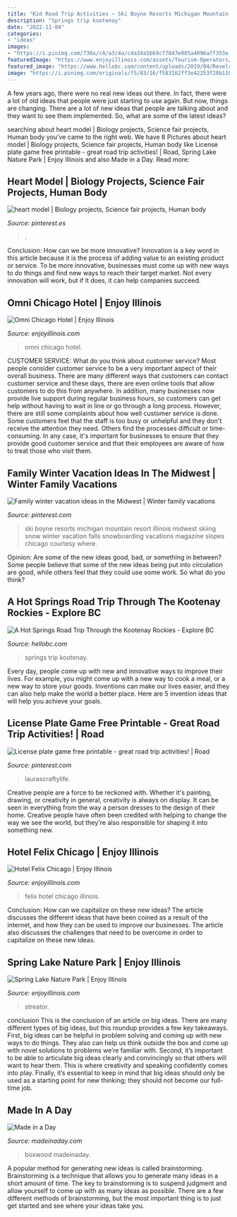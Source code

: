 ```yaml
---
title: "Kid Road Trip Activities ~ Ski Boyne Resorts Michigan Mountain Resort Illinois Midwest Skiing Snow Winter Vacation Falls Snowboarding Vacations Magazine Slopes Chicago Courtesy Where"
description: "Springs trip kootenay"
date: "2022-11-04"
categories:
- "ideas"
images:
- "https://i.pinimg.com/736x/c4/a3/4a/c4a34a5b69c77847e085a4096aff353e.jpg"
featuredImage: "https://www.enjoyillinois.com/assets/Tourism-Operators/images/itims/_resampled/ScaleWidthWzEyMDBd/24927_entrance--v799109.jpg"
featured_image: "https://www.hellobc.com/content/uploads/2019/04/Revelstoke_HotSprings_Halycon_Bruno-Long-12-1024x680.jpg"
image: "https://i.pinimg.com/originals/f5/83/16/f583162ff3e42253f28b110209820b12.jpg"
---
```



A few years ago, there were no real new ideas out there. In fact, there were a lot of old ideas that people were just starting to use again. But now, things are changing. There are a lot of new ideas that people are talking about and they want to see them implemented. So, what are some of the latest ideas?

	

		
searching about heart model | Biology projects, Science fair projects, Human body you've came to the right web. We have 8 Pictures about heart model | Biology projects, Science fair projects, Human body like License plate game free printable - great road trip activities! | Road, Spring Lake Nature Park | Enjoy Illinois and also Made in a Day. Read more:
		
    
## Heart Model | Biology Projects, Science Fair Projects, Human Body

<img loading=lazy src="https://i.pinimg.com/originals/f5/83/16/f583162ff3e42253f28b110209820b12.jpg" onerror="this.onerror=null;this.src='https://tse2.mm.bing.net/th?id=OIP.cEw97c70_Qf9WDmJCK58JAHaOS&amp;pid=15.1';" alt="heart model | Biology projects, Science fair projects, Human body">

_Source: pinterest.es_

>. 

	

Conclusion: How can we be more innovative?
Innovation is a key word in this article because it is the process of adding value to an existing product or service. To be more innovative, businesses must come up with new ways to do things and find new ways to reach their target market. Not every innovation will work, but if it does, it can help companies succeed.

    
## Omni Chicago Hotel | Enjoy Illinois

<img loading=lazy src="https://www.enjoyillinois.com/assets/Tourism-Operators/images/itims/_resampled/ScaleWidthWzEyMDBd/24927_entrance--v799109.jpg" onerror="this.onerror=null;this.src='https://tse1.mm.bing.net/th?id=OIP.A715Oz5Jf8WM_mZgGCYNqQHaE8&amp;pid=15.1';" alt="Omni Chicago Hotel | Enjoy Illinois">

_Source: enjoyillinois.com_

>omni chicago hotel. 

	

CUSTOMER SERVICE: What do you think about customer service?
Most people consider customer service to be a very important aspect of their overall business. There are many different ways that customers can contact customer service and these days, there are even online tools that allow customers to do this from anywhere. In addition, many businesses now provide live support during regular business hours, so customers can get help without having to wait in line or go through a long process.
However, there are still some complaints about how well customer service is done. Some customers feel that the staff is too busy or unhelpful and they don't receive the attention they need. Others find the processes difficult or time-consuming. In any case, it's important for businesses to ensure that they provide good customer service and that their employees are aware of how to treat those who visit them.

    
## Family Winter Vacation Ideas In The Midwest | Winter Family Vacations

<img loading=lazy src="https://i.pinimg.com/736x/c8/3c/4b/c83c4b1e94670f9c4ed469831bc2c907--best-ski-resorts-top-of-the-mountain.jpg" onerror="this.onerror=null;this.src='https://tse2.mm.bing.net/th?id=OIP.LnHkm5Rqhe0kR0lCO_wUlwHaFi&amp;pid=15.1';" alt="Family winter vacation ideas in the Midwest | Winter family vacations">

_Source: pinterest.com_

>ski boyne resorts michigan mountain resort illinois midwest skiing snow winter vacation falls snowboarding vacations magazine slopes chicago courtesy where. 

	

Opinion: Are some of the new ideas good, bad, or something in between?
Some people believe that some of the new ideas being put into circulation are good, while others feel that they could use some work. So what do you think?

    
## A Hot Springs Road Trip Through The Kootenay Rockies - Explore BC

<img loading=lazy src="https://www.hellobc.com/content/uploads/2019/04/Revelstoke_HotSprings_Halycon_Bruno-Long-12-1024x680.jpg" onerror="this.onerror=null;this.src='https://tse4.mm.bing.net/th?id=OIP.DBmA9obOeQ3urZfwnZaJUgHaE6&amp;pid=15.1';" alt="A Hot Springs Road Trip Through the Kootenay Rockies - Explore BC">

_Source: hellobc.com_

>springs trip kootenay. 

	

Every day, people come up with new and innovative ways to improve their lives. For example, you might come up with a new way to cook a meal, or a new way to store your goods. Inventions can make our lives easier, and they can also help make the world a better place. Here are 5 invention ideas that will help you achieve your goals.

    
## License Plate Game Free Printable - Great Road Trip Activities! | Road

<img loading=lazy src="https://i.pinimg.com/736x/c4/a3/4a/c4a34a5b69c77847e085a4096aff353e.jpg" onerror="this.onerror=null;this.src='https://tse4.mm.bing.net/th?id=OIP.SMP-swSjrFPPfyLzPC2XygHaLH&amp;pid=15.1';" alt="License plate game free printable - great road trip activities! | Road">

_Source: pinterest.com_

>laurascraftylife. 

	

Creative people are a force to be reckoned with. Whether it's painting, drawing, or creativity in general, creativity is always on display. It can be seen in everything from the way a person dresses to the design of their home. Creative people have often been credited with helping to change the way we see the world, but they're also responsible for shaping it into something new.

    
## Hotel Felix Chicago | Enjoy Illinois

<img loading=lazy src="https://www.enjoyillinois.com/assets/Tourism-Operators/images/itims/_resampled/ScaleWidthWzEyMDBd/25211_HF_Exterior2.jpg" onerror="this.onerror=null;this.src='https://tse1.mm.bing.net/th?id=OIP.utZezQl-yFAUAPto8CVXpQHaFj&amp;pid=15.1';" alt="Hotel Felix Chicago | Enjoy Illinois">

_Source: enjoyillinois.com_

>felix hotel chicago illinois. 

	

Conclusion: How can we capitalize on these new ideas?
The article discusses the different ideas that have been coined as a result of the internet, and how they can be used to improve our businesses. The article also discusses the challenges that need to be overcome in order to capitalize on these new ideas.

    
## Spring Lake Nature Park | Enjoy Illinois

<img loading=lazy src="https://www.enjoyillinois.com/assets/Tourism-Operators/images/_resampled/ScaleWidthWzEyMDBd/header-.jpg" onerror="this.onerror=null;this.src='https://tse2.mm.bing.net/th?id=OIP.4HBfcR5B-X07-57mCRd6nQHaE9&amp;pid=15.1';" alt="Spring Lake Nature Park | Enjoy Illinois">

_Source: enjoyillinois.com_

>streator. 

	

conclusion
This is the conclusion of an article on big ideas. 
There are many different types of big ideas, but this roundup provides a few key takeaways. First, big ideas can be helpful in problem solving and coming up with new ways to do things. They also can help us think outside the box and come up with novel solutions to problems we’re familiar with. 
 Second, it’s important to be able to articulate big ideas clearly and convincingly so that others will want to hear them. This is where creativity and speaking confidently comes into play. Finally, it’s essential to keep in mind that big ideas should only be used as a starting point for new thinking; they should not become our full-time job.

    
## Made In A Day

<img loading=lazy src="https://madeinaday.com/wp-content/uploads/2016/12/Over-the-Bar-Boxwood-Wreath-madeinaday.com-1-1.jpg" onerror="this.onerror=null;this.src='https://tse2.mm.bing.net/th?id=OIP.kzQaVrGVe5R-40ErVrd0OAHaJ4&amp;pid=15.1';" alt="Made in a Day">

_Source: madeinaday.com_

>boxwood madeinaday. 

	

A popular method for generating new ideas is called brainstorming. Brainstorming is a technique that allows you to generate many ideas in a short amount of time. The key to brainstorming is to suspend judgment and allow yourself to come up with as many ideas as possible. There are a few different methods of brainstorming, but the most important thing is to just get started and see where your ideas take you.

